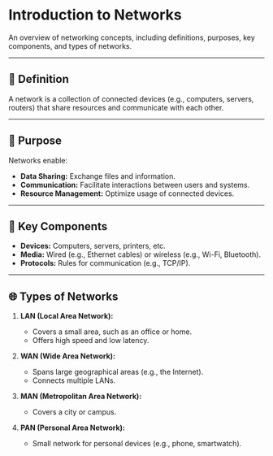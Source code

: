 # Introduction to Networks  

An overview of networking concepts, including definitions, purposes, key components, and types of networks.

---

## 📄 Definition  

A network is a collection of connected devices (e.g., computers, servers, routers) that share resources and communicate with each other.  

---

## 🎯 Purpose  

Networks enable:  
- **Data Sharing:** Exchange files and information.  
- **Communication:** Facilitate interactions between users and systems.  
- **Resource Management:** Optimize usage of connected devices.  

---

## 🔑 Key Components  

- **Devices:** Computers, servers, printers, etc.  
- **Media:** Wired (e.g., Ethernet cables) or wireless (e.g., Wi-Fi, Bluetooth).  
- **Protocols:** Rules for communication (e.g., TCP/IP).  

---

## 🌐 Types of Networks  

1. **LAN (Local Area Network):**  
   - Covers a small area, such as an office or home.  
   - Offers high speed and low latency.  

2. **WAN (Wide Area Network):**  
   - Spans large geographical areas (e.g., the Internet).  
   - Connects multiple LANs.  

3. **MAN (Metropolitan Area Network):**  
   - Covers a city or campus.  

4. **PAN (Personal Area Network):**  
   - Small network for personal devices (e.g., phone, smartwatch).  
